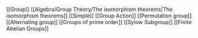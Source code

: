 [[Group]]
[[Algebra/Group Theory/The isomorphism theorems|The isomorphism theorems]]
[[Simple]]
[[Group Action]]
[[Permutation group]]
[[Alternating group]]
[[Groups of prime order]]
[[Sylow Subgroup]]
[[Finite Abelian Groups]]